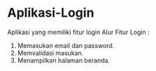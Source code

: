 # Aplikasi-Login
Aplikasi yang memiliki fitur login
Alur Fitur Login :
1. Memasukan email dan password.
2. Memvalidasi masukan.
3. Menampilkan halaman beranda.
